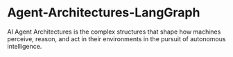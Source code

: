 # Agent-Architectures-LangGraph
AI Agent Architectures is the complex structures that shape how machines perceive, reason, and act in their environments in the pursuit of autonomous intelligence.
